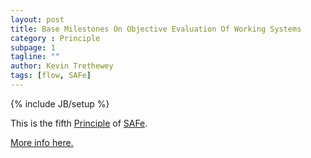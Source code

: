 ```yaml
---
layout: post
title: Base Milestones On Objective Evaluation Of Working Systems
category : Principle
subpage: 1
tagline: ""
author: Kevin Trethewey
tags: [flow, SAFe]
---
```

{% include JB/setup %}

This is the fifth [Principle](/principles.html) of [SAFe](/archetype/SAFe/).

[More info here.](http://scaledagileframework.com/base-milestones-on-objective-evaluation-of-working-systems/)